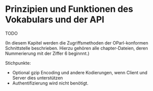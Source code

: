 Prinzipien und Funktionen des Vokabulars und der API
====================================================

TODO

(In diesem Kapitel werden die Zugriffsmethoden der OParl-konformen 
Schnittstelle beschrieben. Hierzu gehören alle chapter-Dateien, deren
Nummerierung mit der Ziffer 6 beginnnt.)


Stichpunkte:

* Optional gzip Encoding und andere Kodierungen, wenn Client und Server dies 
unterstützen
* Authentifizierung wird nicht benötigt.
